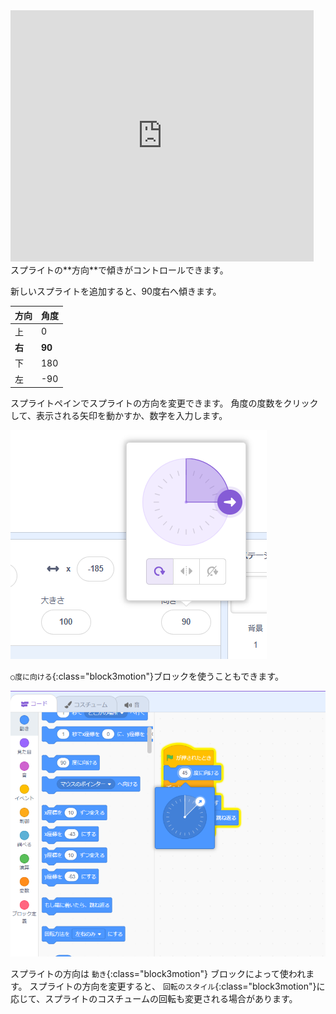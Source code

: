 
<div class="scratch-preview">
<iframe src="https://scratch.mit.edu/projects/542788512/embed" allowtransparency="true" width="485" height="402" frameborder="0" scrolling="no" allowfullscreen></iframe>
</div>
スプライトの**方向**で傾きがコントロールできます。

新しいスプライトを追加すると、90度右へ傾きます。

| 方向    | 角度     |
| ----- | ------ |
| 上     | 0      |
| **右** | **90** |
| 下     | 180    |
| 左     | -90    |


スプライトペインでスプライトの方向を変更できます。 角度の度数をクリックして、表示される矢印を動かすか、数字を入力します。

![](images/sprite-direction-pane.png)

`○度に向ける`{:class="block3motion"}ブロックを使うこともできます。

![](images/point-in-direction.png)

スプライトの方向は `動き`{:class="block3motion"} ブロックによって使われます。 スプライトの方向を変更すると、 `回転のスタイル`{:class="block3motion"}に応じて、スプライトのコスチュームの回転も変更される場合があります。
